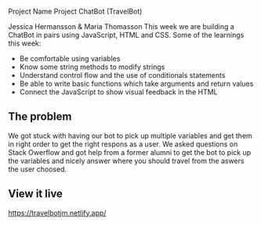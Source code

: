  Project Name
Project ChatBot (TravelBot)

Jessica Hermansson & Maria Thomasson
This week we are building a ChatBot in pairs using JavaScript, HTML and CSS. 
Some of the learnings this week:
- Be comfortable using variables
- Know some string methods to modify strings
- Understand control flow and the use of conditionals statements
- Be able to write basic functions which take arguments and return values
- Connect the JavaScript to show visual feedback in the HTML

## The problem
We got stuck with having our bot to pick up multiple variables and get them in right order 
to get the right respons as a user. We asked questions on Stack Owerflow and got help 
from a former alumni to get the bot to pick up the variables and nicely answer where you 
should travel from the aswers the user choosed.

## View it live
https://travelbotjm.netlify.app/